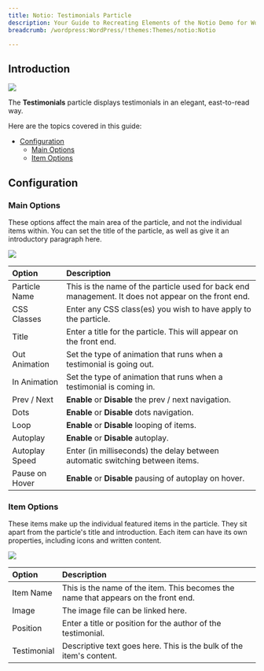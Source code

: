 ```yaml
---
title: Notio: Testimonials Particle
description: Your Guide to Recreating Elements of the Notio Demo for WordPress
breadcrumb: /wordpress:WordPress/!themes:Themes/notio:Notio

---
```


## Introduction

![](assets/particle_testimonials1.jpeg)

The **Testimonials** particle displays testimonials in an elegant, east-to-read way.

Here are the topics covered in this guide:

* [Configuration](#configuration)
    - [Main Options](#main-options)
    - [Item Options](#item-options)

## Configuration

### Main Options 

These options affect the main area of the particle, and not the individual items within. You can set the title of the particle, as well as give it an introductory paragraph here.

![](assets/particle_testimonials2.jpeg)

| Option         | Description                                                                                         |
| :-----         | :-----                                                                                              |
| Particle Name  | This is the name of the particle used for back end management. It does not appear on the front end. |
| CSS Classes    | Enter any CSS class(es) you wish to have apply to the particle.                                     |
| Title          | Enter a title for the particle. This will appear on the front end.                                  |
| Out Animation  | Set the type of animation that runs when a testimonial is going out.                                |
| In Animation   | Set the type of animation that runs when a testimonial is coming in.                                |
| Prev / Next    | **Enable** or **Disable** the prev / next navigation.                                               |
| Dots           | **Enable** or **Disable** dots navigation.                                                          |
| Loop           | **Enable** or **Disable** looping of items.                                                         |
| Autoplay       | **Enable** or **Disable** autoplay.                                                                 |
| Autoplay Speed | Enter (in milliseconds) the delay between automatic switching between items.                        |
| Pause on Hover | **Enable** or **Disable** pausing of autoplay on hover.                                             |

### Item Options

These items make up the individual featured items in the particle. They sit apart from the particle's title and introduction. Each item can have its own properties, including icons and written content.

![](assets/particle_testimonials3.jpeg)

| Option      | Description                                                                        |
| :-----      | :-----                                                                             |
| Item Name   | This is the name of the item. This becomes the name that appears on the front end. |
| Image       | The image file can be linked here.                                                 |
| Position    | Enter a title or position for the author of the testimonial.                       |
| Testimonial | Descriptive text goes here. This is the bulk of the item's content.                |
